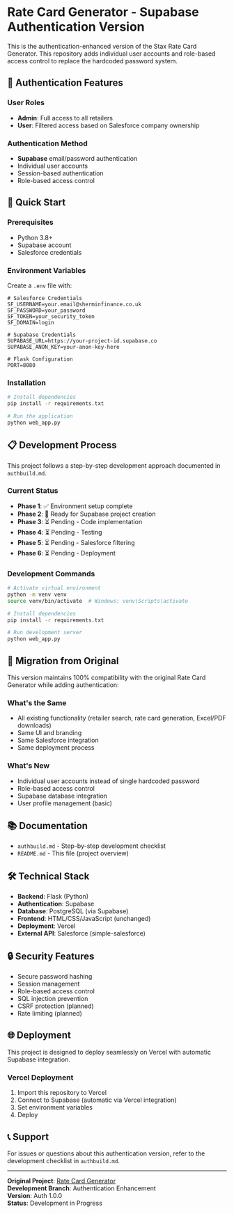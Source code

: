 # Rate Card Generator - Supabase Authentication Version

This is the authentication-enhanced version of the Stax Rate Card Generator. This repository adds individual user accounts and role-based access control to replace the hardcoded password system.

## 🔐 Authentication Features

### User Roles
- **Admin**: Full access to all retailers
- **User**: Filtered access based on Salesforce company ownership

### Authentication Method
- **Supabase** email/password authentication
- Individual user accounts
- Session-based authentication
- Role-based access control

## 🚀 Quick Start

### Prerequisites
- Python 3.8+
- Supabase account
- Salesforce credentials

### Environment Variables
Create a `.env` file with:
```env
# Salesforce Credentials
SF_USERNAME=your.email@sherminfinance.co.uk
SF_PASSWORD=your_password
SF_TOKEN=your_security_token
SF_DOMAIN=login

# Supabase Credentials
SUPABASE_URL=https://your-project-id.supabase.co
SUPABASE_ANON_KEY=your-anon-key-here

# Flask Configuration
PORT=8080
```

### Installation
```bash
# Install dependencies
pip install -r requirements.txt

# Run the application
python web_app.py
```

## 📋 Development Process

This project follows a step-by-step development approach documented in `authbuild.md`.

### Current Status
- **Phase 1**: ✅ Environment setup complete
- **Phase 2**: 🚀 Ready for Supabase project creation
- **Phase 3**: ⏳ Pending - Code implementation
- **Phase 4**: ⏳ Pending - Testing
- **Phase 5**: ⏳ Pending - Salesforce filtering
- **Phase 6**: ⏳ Pending - Deployment

### Development Commands
```bash
# Activate virtual environment
python -m venv venv
source venv/bin/activate  # Windows: venv\Scripts\activate

# Install dependencies
pip install -r requirements.txt

# Run development server
python web_app.py
```

## 🔄 Migration from Original

This version maintains 100% compatibility with the original Rate Card Generator while adding authentication:

### What's the Same
- All existing functionality (retailer search, rate card generation, Excel/PDF downloads)
- Same UI and branding
- Same Salesforce integration
- Same deployment process

### What's New
- Individual user accounts instead of single hardcoded password
- Role-based access control
- Supabase database integration
- User profile management (basic)

## 📚 Documentation

- `authbuild.md` - Step-by-step development checklist
- `README.md` - This file (project overview)

## 🛠 Technical Stack

- **Backend**: Flask (Python)
- **Authentication**: Supabase
- **Database**: PostgreSQL (via Supabase)
- **Frontend**: HTML/CSS/JavaScript (unchanged)
- **Deployment**: Vercel
- **External API**: Salesforce (simple-salesforce)

## 🔒 Security Features

- Secure password hashing
- Session management
- Role-based access control
- SQL injection prevention
- CSRF protection (planned)
- Rate limiting (planned)

## 🌐 Deployment

This project is designed to deploy seamlessly on Vercel with automatic Supabase integration.

### Vercel Deployment
1. Import this repository to Vercel
2. Connect to Supabase (automatic via Vercel integration)
3. Set environment variables
4. Deploy

## 📞 Support

For issues or questions about this authentication version, refer to the development checklist in `authbuild.md`.

---

**Original Project**: [Rate Card Generator](https://rate-card-generator-bgood11s-projects.vercel.app)  
**Development Branch**: Authentication Enhancement  
**Version**: Auth 1.0.0  
**Status**: Development in Progress